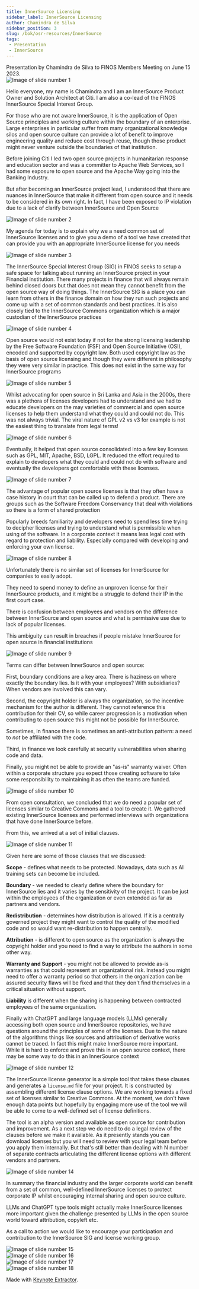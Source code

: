 ```yaml
---
title: InnerSource Licensing 
sidebar_label: InnerSource Licensing 
author: Chamindra de Silva
sidebar_position: 3
slug: /bok/osr-resources/InnerSource
tags:
 - Presentation
 - InnerSource
---
```


<link href="/css/presentation/web.css" rel="stylesheet"></link>

<Bio name="Chamindra de Silva" image="/img/people/chamindra-de-silva.jpeg" organisation="Citi">
Presentation by Chamindra de Silva to FINOS Members Meeting on June 15 2023. </Bio>

<div class="slides">
  <div class="slide slide--bordered">
    <div class="slide-image">
      <img src="/img/presentations/innersource/images.‎001.jpg"
        alt="Image of slide number 1" />
    </div>
    <div class="slide-notes">
      <p>Hello everyone, my name is Chamindra and I am an InnerSource
        Product Owner and Solution Architect at Citi. I am also a
        co-lead of the FINOS InnerSource Special Interest Group.</p>
      <p>For those who are not aware InnerSource, it is the application
        of Open Source principles and working culture within the
        boundary of an enterprise. Large enterprises in particular
        suffer from many organizational knowledge silos and open source culture
        can provide a lot of benefit to improve engineering quality and
        reduce cost through reuse, though those product might never venture 
        outside the boundaries of that institution.</p>
      <p>Before joining Citi I led two open source projects in
        humanitarian response and education sector and was a committer to Apache
        Web Services, so I had some exposure to open source and the Apache
        Way going into the Banking Industry.</p>
      <p>But after becoming an InnerSource project lead, I understood that there 
        are nuances in InnerSource that make it different from open source and it needs to be
        considered in its own right. In fact, I have been exposed to IP
        violation due to a lack of clarify between InnerSource and Open
        Source</p>
    </div>
  </div>
  <div class="slide slide--bordered">
    <div class="slide-image">
      <img src="/img/presentations/innersource/images.‎002.jpg"
        alt="Image of slide number 2" />
    </div>
    <div class="slide-notes">
      <p>My agenda for today is to explain why we a need common set of
        InnerSource licenses and to give you a demo of a tool we have
        created that can provide you with an appropriate InnerSource license for you needs</p>
    </div>
  </div>
  <div class="slide slide--bordered">
    <div class="slide-image">
      <img src="/img/presentations/innersource/images.‎003.jpg"
        alt="Image of slide number 3" />
    </div>
    <div class="slide-notes">
      <p>The InnerSource Special Interest Group (SIG) in FINOS seeks to
        setup a safe space for talking about running an
        InnerSource project in your Financial institution. There many
        projects in finance that will always remain behind closed
        doors but that does not mean they cannot benefit from the
        open source way of doing things. The InnerSource SIG is a place you can
        learn from others in the finance domain on how they run
        such projects and come up with a set of common standards 
        and best practices. It is also closely tied to the 
        InnerSource Commons organization which is a major custodian of the 
        InnerSource practices</p>
    </div>
  </div>
  <div class="slide slide--bordered">
    <div class="slide-image">
      <img src="/img/presentations/innersource/images.‎004.jpg"
        alt="Image of slide number 4" />
    </div>
    <div class="slide-notes">
      <p>Open source would not exist today if not for the strong
        licensing leadership by the Free Software Foundation (FSF) and
        Open Source Initiative (OSI), encoded and supported by
        copyright law. Both used copyright law as
        the basis of open source licensing and though they were different in
        philosophy they were very similar in practice. This does
        not exist in the same way for InnerSource programs</p>
    </div>
  </div>
  <div class="slide slide--bordered">
    <div class="slide-image">
      <img src="/img/presentations/innersource/images.‎005.jpg"
        alt="Image of slide number 5" />
    </div>
    <div class="slide-notes">
      <p>Whilst advocating for open source in Sri Lanka and Asia in the
        2000s, there was a plethora of licenses developers had to
        understand and we had to educate developers on the
        may varieties of commercial and open source licenses to help them
        understand what they could and could not do. This was
        not always trivial. The viral nature of GPL v2 vs v3 for example
        is not the easiest thing to translate from legal terms!</p>
    </div>
  </div>
  <div class="slide slide--bordered">
    <div class="slide-image">
      <img src="/img/presentations/innersource/images.‎006.jpg"
        alt="Image of slide number 6" />
    </div>
    <div class="slide-notes">
      <p>Eventually, it helped that open source consolidated into a
        few key licenses such as GPL, MIT, Apache, BSD, LGPL. It reduced
        the effort required to explain to developers what they could and could
        not do with software and eventually the
        developers got comfortable with these licenses.</p>
    </div>
  </div>
  <div class="slide slide--bordered">
    <div class="slide-image">
      <img src="/img/presentations/innersource/images.‎007.jpg"
        alt="Image of slide number 7" />
    </div>
    <div class="slide-notes">
      <p>The advantage of popular open source licenses is that they
        often have a case history in court that can be called up to
        defend a product. There are groups such as the Software Freedom
        Conservancy that deal with violations so there is a form of
        shared protection</p>
      <p>Popularly breeds familiarity and developers need to spend
        less time trying to decipher licenses and trying to understand what is
        permissible when using of the software. In a corporate context it means
        less legal cost with regard to protection and liability. 
        Especially compared with developing and enforcing your own license.</p>
    </div>
  </div>
  <div class="slide slide--bordered">
    <div class="slide-image">
      <img src="/img/presentations/innersource/images.‎008.jpg"
        alt="Image of slide number 8" />
    </div>
    <div class="slide-notes">
      <p>Unfortunately there is no similar set of licenses for
        InnerSource for companies to easily adopt.</p>
      <p>They need to spend money to define an unproven license for
        their InnerSource products, and it might be a struggle to defend their
        IP in the first court case.</p>
      <p>There is confusion between employees and vendors on the
        difference between InnerSource and open source and what is
        permissive use due to lack of popular licenses.</p>
      <p>This ambiguity can result in breaches if people mistake
        InnerSource for open source in financial institutions</p>
    </div>
  </div>
  <div class="slide slide--bordered">
    <div class="slide-image">
      <img src="/img/presentations/innersource/images.‎009.jpg"
        alt="Image of slide number 9" />
    </div>
    <div class="slide-notes">
      <p>Terms can differ between InnerSource and open source:</p>
      <p>First, boundary conditions are a key area. There is haziness on
        where exactly the boundary lies. Is it with your employees? With
        subsidiaries? When vendors are involved this can vary.</p>
      <p>Second, the copyright holder is always the organization, so the
        incentive mechanism for the author is different. They
        cannot reference this contribution for their CV, so while career progression
        is a motivation when contributing to open source this might not be possible for InnerSource.</p>
      <p>Sometimes, in finance there is sometimes an
        anti-attribution pattern: a need to <em>not</em> be
        affiliated with the code.</p>
      <p>Third, in finance we look carefully at
        security vulnerabilities when sharing code and data.</p>
      <p>Finally, you might not be able to provide an "as-is" warranty waiver. Often
        within a corporate structure you expect those creating software
        to take some responsibility to maintaining it as often the teams
        are funded.</p>
    </div>
  </div>
  <div class="slide slide--bordered">
    <div class="slide-image">
      <img src="/img/presentations/innersource/images.‎010.jpg"
        alt="Image of slide number 10" />
    </div>
    <div class="slide-notes">
      <p>From open consultation, we concluded that we do need a popular set of licenses
        similar to Creative Commons and a tool to create it. We gathered
        existing InnerSource licenses and performed interviews
        with organizations that have done InnerSource before.  </p>
        <p>From this, we arrived at a set of initial clauses.</p>
    </div>
  </div>
  <div class="slide slide--bordered">
    <div class="slide-image">
      <img src="/img/presentations/innersource/images.‎011.jpg"
        alt="Image of slide number 11" />
    </div>
    <div class="slide-notes">
      <p>Given here are some of those clauses that we discussed:</p>
      <p><strong>Scope</strong> - defines what needs to be protected. Nowadays,
        data such as AI training sets can become be included.</p>
      <p><strong>Boundary</strong> - we needed to clearly define where the boundary
        for InnerSource lies and it varies by the sensitivity of the
        project. It can be just within the employees of the organization
        or even extended as far as partners and vendors.</p>
      <p><strong>Redistribution</strong> - determines how distribution is allowed. If
        it is a centrally governed project they might want
        to control the quality of the modified code and so would
        want re-distribution to happen centrally.</p>
      <p><strong>Attribution</strong> - is different to open source as the organization is always
        the copyright holder and you need to find a way to attribute the
        authors in some other way.</p>
      <p><strong>Warranty and Support</strong> - you might not be allowed to provide
        as-is warranties as that could represent an organizational risk.
        Instead you might need to offer a warranty period so that others in
        the organization can be assured security flaws will be fixed
        and that they don't find themselves in a critical situation without
        support.</p>
      <p><strong>Liability</strong> is different when the sharing is happening
        between contracted employees of the same organization.</p>
      <p>Finally with ChatGPT and large language models (LLMs) generally accessing both open source and 
        InnerSource repositories, we have questions around the principles of some of the
        licenses. Due to the nature of the algorithms things like
        sources and attribution of derivative works cannot be traced. In
        fact this might make InnerSource more important.  While it is hard
        to enforce and prove this in an open source context, there may be
        some way to do this in an InnerSource context</p>
    </div>
  </div>
  <div class="slide slide--bordered">
    <div class="slide-image">
      <img src="/img/presentations/innersource/images.‎012.jpg"
        alt="Image of slide number 12" />
    </div>
    <div class="slide-notes">
      <p>The InnerSource license generator is a simple tool that
        takes these clauses and generates a <code>license.md</code> file
        for your project. It is constructed by assembling different
        license clause options. We are working towards a fixed set of
        licenses similar to Creative Commons.  At the moment, we don't
        have enough data points but hopefully by engaging more use
        of the tool we will be able to come to a well-defined set of
        license definitions.</p>
      <p>The tool is an alpha version and available as
        open source for contribution and improvement. As a next step we
        do need to do a legal review of the clauses before we make it
        available. As it presently stands you can download
        licenses but you will need to review with your legal team before
        you apply them internally. But that's still better than dealing
        with N number of separate contracts articulating the different
        license options with different vendors and partners.</p>
    </div>
  </div>
  <div class="slide slide--bordered">
    <div class="slide-image">
      <img src="/img/presentations/innersource/images.‎014.jpg"
        alt="Image of slide number 14" />
    </div>
    <div class="slide-notes">
      <p>In summary the financial industry and the larger corporate
        world can benefit from a set of common, well-defined InnerSource
        licenses to protect corporate IP whilst encouraging internal
        sharing and open source culture.</p>
      <p>LLMs and ChatGPT type tools might actually make InnerSource
        licenses more important given the challenge
        presented by LLMs in the open source world toward attribution,
        copyleft etc.</p>
      <p>As a call to action we would like to encourage your
        participation and contribution to the InnerSource SIG and
        license working group.</p>
    </div>
  </div>
  <div class="slide slide--bordered">
    <div class="slide-image">
      <img src="/img/presentations/innersource/images.‎015.jpg"
        alt="Image of slide number 15" />
    </div>
    <div class="slide-notes"></div>
  </div>
  <div class="slide slide--bordered">
    <div class="slide-image">
      <img src="/img/presentations/innersource/images.‎016.jpg"
        alt="Image of slide number 16" />
    </div>
    <div class="slide-notes"></div>
  </div>
  <div class="slide slide--bordered">
    <div class="slide-image">
      <img src="/img/presentations/innersource/images.‎017.jpg"
        alt="Image of slide number 17" />
    </div>
    <div class="slide-notes"></div>
  </div>
  <div class="slide slide--bordered">
    <div class="slide-image">
      <img src="/img/presentations/innersource/images.‎018.jpg"
        alt="Image of slide number 18" />
    </div>
    <div class="slide-notes"></div>
  </div>
</div>
<p class="credits">
  Made with <a href="https://keynote-extractor.com">Keynote
    Extractor</a>.
</p>
